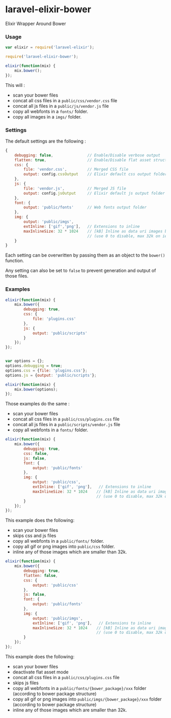 laravel-elixir-bower
====================

Elixir Wrapper Around Bower

### Usage

```javascript
var elixir = require('laravel-elixir');

require('laravel-elixir-bower');

elixir(function(mix) {
    mix.bower();
});
```

This will :
- scan your bower files
- concat all css files in a `public/css/vendor.css` file
- concat all js files in a `public/js/vendor.js` file
- copy all webfonts in a `fonts/` folder.
- copy all images in a `imgs/` folder.

### Settings

The default settings are the following :

```javascript
{
    debugging: false,               // Enable/Disable verbose output
    flatten: true,                  // Enable/Disable flat asset structure 
    css: {
        file: 'vendor.css',         // Merged CSS file
        output: config.cssOutput    // Elixir default css output folder (public/css)
    },
    js: {
        file: 'vendor.js',          // Merged JS file
        output: config.jsOutput     // Elixir default js output folder (public/js)
    },
    font: {
        output: 'public/fonts'      // Web fonts output folder
    },
    img: {
        output: 'public/imgs',   
        extInline: ['gif','png'],   // Extensions to inline
        maxInlineSize: 32 * 1024    // [kB] Inline as data uri images below specified size
                                    // (use 0 to disable, max 32k on ie8)
    }
}
```

Each setting can be overwritten by passing them as an object to the `bower()` function.

Any setting can also be set to `false` to prevent generation and output of those files.

### Examples

```javascript
elixir(function(mix) {
    mix.bower({
        debugging: true,
        css: {
            file: 'plugins.css'
        },
        js: {
            output: 'public/scripts'
        }
    });
});
```

```javascript

var options = {};
options.debugging = true;
options.css = {file: 'plugins.css'};
options.js = {output: 'public/scripts'};

elixir(function(mix) {
    mix.bower(options);
});
```

Those examples do the same :
- scan your bower files
- concat all css files in a `public/css/plugins.css` file
- concat all js files in a `public/scripts/vendor.js` file
- copy all webfonts in a `fonts/` folder.

```javascript
elixir(function(mix) {
    mix.bower({
        debugging: true,
        css: false,
        js: false,
        font: {
            output: 'public/fonts'
        },
        img: {
            output: 'public/css',
            extInline: ['gif', 'png'],   // Extensions to inline
            maxInlineSize: 32 * 1024    // [kB] Inline as data uri images below specified size
                                        // (use 0 to disable, max 32k on ie8)
        }
    });
});
```
This example does the following:
- scan your bower files
- skips css and js files
- copy all webfonts in a `public/fonts/` folder.
- copy all gif or png images into `public/css` folder.
- inline any of those images which are smaller than 32k.

```javascript
elixir(function(mix) {
    mix.bower({
        debugging: true,
        flatten: false,
        css: {
            output: 'public/css'
        },
        js: false,
        font: {
            output: 'public/fonts'
        },
        img: {
            output: 'public/imgs',
            extInline: ['gif', 'png'],   // Extensions to inline
            maxInlineSize: 32 * 1024    // [kB] Inline as data uri images below specified size
                                        // (use 0 to disable, max 32k on ie8)
        }
    });
});
```
This example does the following:
- scan your bower files
- deactivate flat asset mode
- concat all css files in a `public/css/plugins.css` file
- skips js files
- copy all webfonts in a `public/fonts/{bower_package}/xxx` folder (according to bower package structure)
- copy all gif or png images into `public/imgs/{bower_package}/xxx` folder (according to bower package structure)
- inline any of those images which are smaller than 32k.

